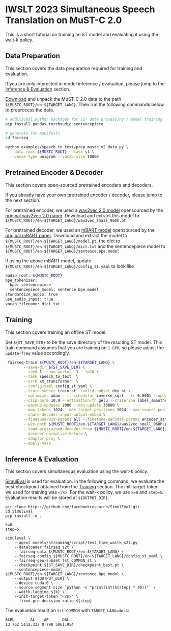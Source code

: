 # IWSLT 2023 Simultaneous Speech Translation on MuST-C 2.0

This is a short tutorial on training an ST model and evaluating it using the wait-k policy.

## Data Preparation
This section covers the data preparation required for training and evaluation.

If you are only interested in model inference / evaluation, please jump to the [Inference & Evaluation](#inference--evaluation) section.

[Download](https://ict.fbk.eu/must-c-release-v2-0/) and unpack the MuST-C 2.0 data to the path
`${MUSTC_ROOT}/en-${TARGET_LANG}`. Then run the following commands below to preprocess the data.
```bash
# additional python packages for S2T data processing / model training
pip install pandas torchaudio sentencepiece

# generate TSV manifests
cd fairseq

python examples/speech_to_text/prep_mustc_v2_data.py \
  --data-root ${MUSTC_ROOT} --task st \
  --vocab-type unigram --vocab-size 10000 
```

## Pretrained Encoder & Decoder
This section covers open-sourced pretrained encoders and decoders.

If you already have your own pretrained encoder / decoder, please jump to the next section.

For pretrained encoder, we used a [wav2vec 2.0 model](https://dl.fbaipublicfiles.com/fairseq/wav2vec/wav2vec_small_960h.pt) opensourced by the [original wav2vec 2.0 paper](https://arxiv.org/abs/2006.11477). Download and extract this model to `${MUSTC_ROOT}/en-${TARGET_LANG}/wav2vec_small_960h.pt`

For pretrained decoder, we used an [mBART model](https://dl.fbaipublicfiles.com/fairseq/models/mbart/mbart.cc25.v2.tar.gz) opensourced by the [original mBART paper](https://arxiv.org/abs/2001.08210). Download and extract the model to `${MUSTC_ROOT}/en-${TARGET_LANG}/model.pt`, the dict to `${MUSTC_ROOT}/en-${TARGET_LANG}/dict.txt` and the sentencepiece model to `${MUSTC_ROOT}/en-${TARGET_LANG}/sentence.bpe.model`

If using the above mBART model, update `${MUSTC_ROOT}/en-${TARGET_LANG}/config_st.yaml` to look like 
```bash
audio_root: ${MUSTC_ROOT}
bpe_tokenizer:
  bpe: sentencepiece
  sentencepiece_model: sentence.bpe.model
standardize_audio: true
use_audio_input: true
vocab_filename: dict.txt
```

## Training
This section covers training an offline ST model.

Set `${ST_SAVE_DIR}` to be the save directory of the resulting ST model. This train command assumes that you are training on `1 GPU`, so please adjust the `update-freq` value accordingly. 

```bash
 fairseq-train ${MUSTC_ROOT}/en-${TARGET_LANG} \
        --save-dir ${ST_SAVE_DIR} \
        --seed 1 --num-workers 1 --fp16 \
        --task speech_to_text  \
        --arch xm_transformer  \
        --config-yaml config_st.yaml \
        --train-subset train_st --valid-subset dev_st \
        --optimizer adam --lr-scheduler inverse_sqrt --lr 0.0001 --update-freq 64 \
        --clip-norm 10.0 --activation-fn gelu --criterion label_smoothed_cross_entropy --label-smoothing 0.2 \
        --warmup-updates 2000 --max-update 30000 \
        --max-tokens 1024 --max-target-positions 1024 --max-source-positions 1024 \
        --share-decoder-input-output-embed \
        --finetune-w2v-params all --finetune-decoder-params encoder_attn,layer_norm,self_attn \
        --w2v-path ${MUSTC_ROOT}/en-${TARGET_LANG}/wav2vec_small_960h.pt \
        --load-pretrained-decoder-from ${MUSTC_ROOT}/en-${TARGET_LANG}/model.pt \
        --decoder-normalize-before \
        --adaptor-proj \
        --apply-mask 
```

## Inference & Evaluation
This section covers simultaneous evaluation using the wait-k policy.

[SimulEval](https://github.com/facebookresearch/SimulEval) is used for evaluation. In the following command, we evaluate the best checkpoint obtained from the [Training](#training) section. The init-target-token we used for training was `</s>`. For the wait-k policy, we use `k=8` and `step=5`. Evaluation results will be stored at `${OUTPUT_DIR}`.

```
git clone https://github.com/facebookresearch/SimulEval.git
cd SimulEval
pip install -e .

k=8
step=5

simuleval \
    --agent models/streaming/script/test_time_waitk_s2t.py
    --dataloader fairseq_s2t \
    --fairseq-data ${MUSTC_ROOT}/en-${TARGET_LANG} \
    --fairseq-config ${MUSTC_ROOT}/en-${TARGET_LANG}/config_st.yaml \
    --fairseq-gen-subset tst_COMMON_st \
    --checkpoint ${ST_SAVE_DIR}/checkpoint_best.pt \
    --sentencepiece-model ${MUSTC_ROOT}/en-${TARGET_LANG}/sentence.bpe.model \
    --output ${OUTPUT_DIR} \
    --device cuda:0 \
    --source-segment-size `python -c "print(int(${step} * 40))"` \
    --waitk-lagging ${k} \
    --init-target-token "</s>" \
    --fixed-pre-decision-ratio ${step} 
```

The evaluation result on `tst-COMMON` with `TARGET_LANG=de` is:
```bash
BLEU       AL    AP      DAL
13.762 5112.337 0.798 5061.954
```
